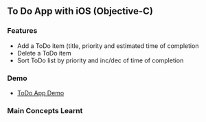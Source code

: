 ## To Do App with iOS (Objective-C)

### Features
- Add a ToDo item (title, priority and estimated time of completion
- Delete a ToDo item
- Sort ToDo list by priority and inc/dec of time of completion

### Demo 
- [ToDo App Demo](https://drive.google.com/file/d/1RfsvuUoqCcmSTAFY0dS_lhtFBMVc_79y/view?usp=sharing)

### Main Concepts Learnt
